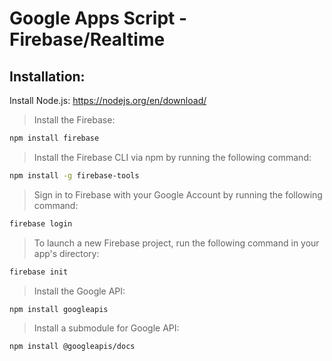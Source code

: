 # Google Apps Script - Firebase/Realtime

## Installation:

Install Node.js: https://nodejs.org/en/download/

> Install the Firebase:
```bash
npm install firebase
```
> Install the Firebase CLI via npm by running the following command:
```bash
npm install -g firebase-tools
```
> Sign in to Firebase with your Google Account by running the following command:
```bash
firebase login
```
> To launch a new Firebase project, run the following command in your app's directory:
```bash
firebase init
```
> Install the Google API:
```bash
npm install googleapis
```
> Install a submodule for Google API:
```bash
npm install @googleapis/docs
```
